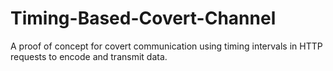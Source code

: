# Timing-Based-Covert-Channel
A proof of concept for covert communication using timing intervals in HTTP requests to encode and transmit data.
